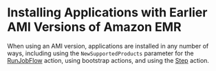 # Installing Applications with Earlier AMI Versions of Amazon EMR<a name="emr-3x-install-apps"></a>

When using an AMI version, applications are installed in any number of ways, including using the `NewSupportedProducts` parameter for the [RunJobFlow](https://docs.aws.amazon.com/ElasticMapReduce/latest/API/API_RunJobFlow.html) action, using bootstrap actions, and using the [Step](https://docs.aws.amazon.com/ElasticMapReduce/latest/API/API_Step.html) action\.